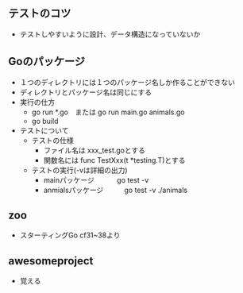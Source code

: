## テストのコツ
- テストしやすいように設計、データ構造になっていないか
## Goのパッケージ
- １つのディレクトリには１つのパッケージ名しか作ることができない
- ディレクトリとパッケージ名は同じにする
- 実行の仕方
  - go run *.go　または go run main.go animals.go 
  - go build
- テストについて
  - テストの仕様
    - ファイル名は xxx_test.goとする
    - 関数名には  func TestXxx(t *testing.T)とする
  - テストの実行(-vは詳細の出力)
    - mainパッケージ　　　 go test -v
    - anmialsパッケージ　　　go test -v ./animals  
## zoo
- スターティングGo cf31~38より
## awesomeproject
- 覚える
